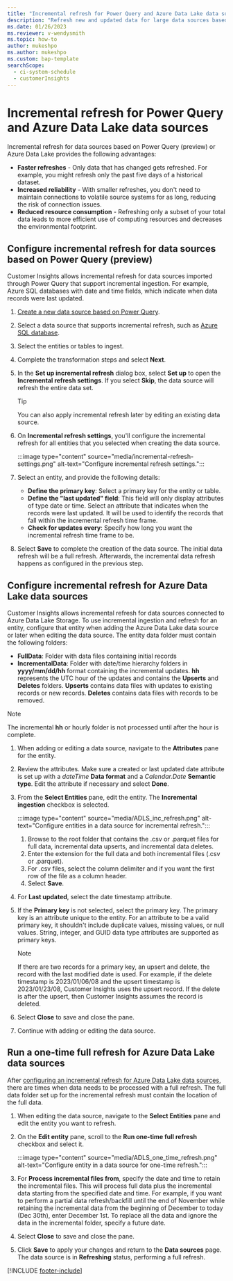 ```yaml
---
title: "Incremental refresh for Power Query and Azure Data Lake data sources"
description: "Refresh new and updated data for large data sources based on Power Query or Azure data lake data sources."
ms.date: 01/26/2023
ms.reviewer: v-wendysmith
ms.topic: how-to
author: mukeshpo
ms.author: mukeshpo
ms.custom: bap-template
searchScope: 
  - ci-system-schedule
  - customerInsights
---
```


# Incremental refresh for Power Query and Azure Data Lake data sources

Incremental refresh for data sources based on Power Query (preview) or Azure Data Lake provides the following advantages:

- **Faster refreshes** - Only data that has changed gets refreshed. For example, you might refresh only the past five days of a historical dataset.
- **Increased reliability** - With smaller refreshes, you don't need to maintain connections to volatile source systems for as long, reducing the risk of connection issues.
- **Reduced resource consumption** - Refreshing only a subset of your total data leads to more efficient use of computing resources and decreases the environmental footprint.

## Configure incremental refresh for data sources based on Power Query (preview)

Customer Insights allows incremental refresh for data sources imported through Power Query that support incremental ingestion. For example, Azure SQL databases with date and time fields, which indicate when data records were last updated.

1. [Create a new data source based on Power Query](connect-power-query.md).

1. Select a data source that supports incremental refresh, such as [Azure SQL database](/power-query/connectors/azuresqldatabase).

1. Select the entities or tables to ingest.

1. Complete the transformation steps and select **Next**.

1. In the **Set up incremental refresh** dialog box, select **Set up** to open the **Incremental refresh settings**. If you select **Skip**, the data source will refresh the entire data set.
   > [!TIP]
   > You can also apply incremental refresh later by editing an existing data source.

1. On **Incremental refresh settings**, you'll configure the incremental refresh for all entities that you selected when creating the data source.

   :::image type="content" source="media/incremental-refresh-settings.png" alt-text="Configure incremental refresh settings.":::

1. Select an entity, and provide the following details:

   - **Define the primary key**: Select a primary key for the entity or table.
   - **Define the "last updated" field**: This field will only display attributes of type date or time. Select an attribute that indicates when the records were last updated. It will be used to identify the records that fall within the incremental refresh time frame.
   - **Check for updates every**: Specify how long you want the incremental refresh time frame to be.

1. Select **Save** to complete the creation of the data source. The initial data refresh will be a full refresh. Afterwards, the incremental data refresh happens as configured in the previous step.

## Configure incremental refresh for Azure Data Lake data sources

Customer Insights allows incremental refresh for data sources connected to Azure Data Lake Storage. To use incremental ingestion and refresh for an entity, configure that entity when adding the Azure Data Lake data source or later when editing the data source. The entity data folder must contain the following folders:

- **FullData**: Folder with data files containing initial records
- **IncrementalData**: Folder with date/time hierarchy folders in **yyyy/mm/dd/hh** format containing the incremental updates. **hh** represents the UTC hour of the updates and contains the **Upserts** and **Deletes** folders. **Upserts** contains data files with updates to existing records or new records. **Deletes** contains data files with records to be removed.

 > [!NOTE]
 > The incremental **hh** or hourly folder is not processed until after the hour is complete.

1. When adding or editing a data source, navigate to the **Attributes** pane for the entity.

1. Review the attributes. Make sure a created or last updated date attribute is set up with a *dateTime* **Data format** and a *Calendar.Date* **Semantic type**. Edit the attribute if necessary and select **Done**.

1. From the **Select Entities** pane, edit the entity. The **Incremental ingestion** checkbox is selected.

   :::image type="content" source="media/ADLS_inc_refresh.png" alt-text="Configure entities in a data source for incremental refresh.":::

   1. Browse to the root folder that contains the .csv or .parquet files for full data, incremental data upserts, and incremental data deletes.
   1. Enter the extension for the full data and both incremental files (\.csv or \.parquet).
   1. For .csv files, select the column delimiter and if you want the first row of the file as a column header.
   1. Select **Save**.

1. For **Last updated**, select the date timestamp attribute.

1. If the **Primary key** is not selected, select the primary key. The primary key is an attribute unique to the entity. For an attribute to be a valid primary key, it shouldn't include duplicate values, missing values, or null values. String, integer, and GUID data type attributes are supported as primary keys.

   > [!NOTE]
   > If there are two records for a primary key, an upsert and delete, the record with the last modified date is used. For example, if the delete timestamp is 2023/01/06/08 and the upsert timestamp is 2023/01/23/08, Customer Insights uses the upsert record. If the delete is after the upsert, then Customer Insights assumes the record is deleted.

1. Select **Close** to save and close the pane.

1. Continue with adding or editing the data source.

## Run a one-time full refresh for Azure Data Lake data sources

After [configuring an incremental refresh for Azure Data Lake data sources](#configure-incremental-refresh-for-azure-data-lake-data-sources), there are times when data needs to be processed with a full refresh. The full data folder set up for the incremental refresh must contain the location of the full data.

1. When editing the data source, navigate to the **Select Entities** pane and edit the entity you want to refresh.

1. On the **Edit entity** pane, scroll to the **Run one-time full refresh** checkbox and select it.

   :::image type="content" source="media/ADLS_one_time_refresh.png" alt-text="Configure entity in a data source for one-time refresh.":::

1. For **Process incremental files from**, specify the date and time to retain the incremental files. This will process full data plus the incremental data starting from the specified date and time. For example, if you want to perform a partial data refresh/backfill until the end of November while retaining the incremental data from the beginning of December to today (Dec 30th), enter December 1st. To replace all the data and ignore the data in the incremental folder, specify a future date.

1. Select **Close** to save and close the pane.

1. Click **Save** to apply your changes and return to the **Data sources** page. The data source is in **Refreshing** status, performing a full refresh.

[!INCLUDE [footer-include](includes/footer-banner.md)]
